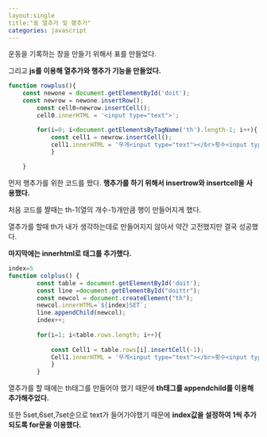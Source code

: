```yaml
---
layout:single
title:"표 열추가 및 행추가"
categories: javascript
---
```


운동을 기록하는 창을 만들기 위해서 표를 만들었다.

그리고 **js를 이용해 열추가와 행추가 기능을 만들었다.**


```javascript
function rowplus(){
    const newone = document.getElementById('doit');
    const newrow = newone.insertRow();
        const cell0=newrow.insertCell();
        cell0.innerHTML = '<input type="text">';

        for(i=0; i<document.getElementsByTagName('th').length-1; i++){
            const cell1 = newrow.insertCell();
            cell1.innerHTML = '무게<input type="text"></br>횟수<input type="text">';
            }
        
    }
```

먼저 행추가를 위한 코드를 짰다. **행추가를 하기 위해서 insertrow와 insertcell을 사용했다.**

처음 코드를 짤때는 th-1(열의 개수-1)개만큼 행이 만들어지게 했다. 

열추가를 할때 th가 내가 생각하는데로 만들어지지 않아서 약간 고전했지만 결국 성공했다.

**마지막에는 innerhtml로 태그를 추가했다.**

```javascript
index=5
function colplus() {
        const table = document.getElementById('doit');
        const line =document.getElementById("doittr");
        const newcol = document.createElement("th");
        newcol.innerHTML=`${index}SET`;
        line.appendChild(newcol);
        index++;
        
        for(i=1; i<table.rows.length; i++){
            
            const Cell1 = table.rows[i].insertCell(-1);
            Cell1.innerHTML = '무게<input type="text"></br>횟수<input type="text">';
            }
        }
```

  열추가를 할 때에는 th태그를 만들어야 했기 때문에 **th태그를 appendchild를 이용해 추가해주었다.**
  
  또한 5set,6set,7set순으로 text가 들어가야했기 때문에 **index값을 설정하여 1씩 추가되도록 for문을 이용했다.**
  

